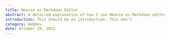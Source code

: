 ```yaml
---
title: Neovim as Markdown Editor
abstract: A detailed explanation of how I use Neovim as Markdown editor
introduction: This should be an introduction. This don't
category: WebDev
date: October 29, 2022
---
```

